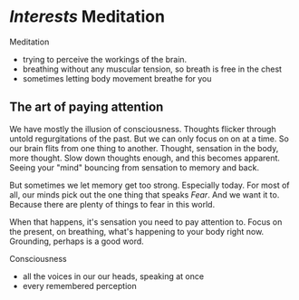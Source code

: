 # *Interests* Meditation

Meditation
* trying to perceive the workings of the brain.
* breathing without any muscular tension, so breath is free in the chest
* sometimes letting body movement breathe for you

## The art of paying attention
We have mostly the illusion of consciousness. Thoughts flicker through untold regurgitations of the past. But we can only focus on on at a time. So our brain flits from one thing to another. Thought, sensation in the body, more thought. Slow down thoughts enough, and this becomes apparent. Seeing your "mind" bouncing from sensation to memory and back.

But sometimes we let memory get too strong. Especially today. For most of all, our minds pick out the one thing that speaks *Fear*. And we want it to. Because there are plenty of things to fear in this world.

When that happens, it's sensation you need to pay attention to. Focus on the present, on breathing, what's happening to your body right now. Grounding, perhaps is a good word.

Consciousness
* all the voices in our our heads, speaking at once
* every remembered perception
